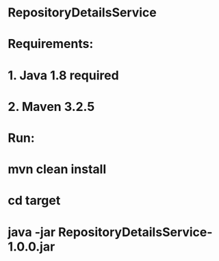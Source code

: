 # RepositoryDetailsService
# Requirements:
# 1. Java 1.8 required
# 2. Maven 3.2.5
# Run:
# mvn clean install
# cd target
# java -jar RepositoryDetailsService-1.0.0.jar